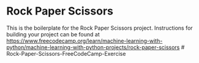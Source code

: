 # Rock Paper Scissors

This is the boilerplate for the Rock Paper Scissors project. Instructions for building your project can be found at https://www.freecodecamp.org/learn/machine-learning-with-python/machine-learning-with-python-projects/rock-paper-scissors
#   R o c k - P a p e r - S c i s s o r s - F r e e C o d e C a m p - E x e r c i s e  
 